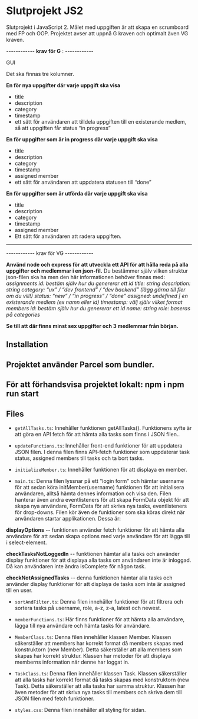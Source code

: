 # Slutprojekt JS2

Slutprojekt i JavaScript 2. 
Målet med uppgiften är att skapa en scrumboard med FP och OOP. Projektet avser att uppnå G kraven och optimalt även VG kraven.

------------ **krav för G** : ------------

GUI

Det ska finnas tre kolumner.

**En för nya uppgifter där varje uppgift ska visa**

 - title
 - description
 - category
 - timestamp
 - ett sätt för användaren att tilldela uppgiften till en existerande medlem, så att uppgiften får status “in   progress”

**En för uppgifter som är in progress där varje uppgift ska visa**

 - title
 - description
 - category
 - timestamp
 - assigned member
 - ett sätt för användaren att uppdatera statusen till “done”

**En för uppgifter som är utförda där varje uppgift ska visa**

 - title
 - description
 - category
 - timestamp
 - assigned member
 - Ett sätt för användaren att radera uppgiften.

------------    ------------

------------ krav för VG ------------

**Använd node och express för att utveckla ett API för att hålla reda på alla uppgifter och medlemmar i en json-fil.**
 Du bestämmer själv vilken struktur json-filen ska ha men den här informationen behöver finnas med:
*assignments*
*id: bestäm själv hur du genererar ett id*
*title: string*
*description: string*
*category: “ux” / “dev frontend” / “dev backend” (lägg gärna till fler om du vill!)*
*status: “new” / “in progress” / “done”*
*assigned: undefined | en existerande medlem (ex namn eller id)*
*timestamp: välj själv vilket format*
*members*
*id: bestäm själv hur du genererar ett id*
*name: string*
*role: baseras på categories*

**Se till att där finns minst sex uppgifter och 3 medlemmar från början.**



## Installation

Projektet använder Parcel som bundler. 
- 
För att förhandsvisa projektet lokalt: 
npm i
npm run start
-


## Files

- `getAllTasks.ts`: Innehåller funktionen getAllTasks(). Funktionens syfte är att göra en API fetch för att hämta alla tasks som finns i JSON filen..

- `updateFunctions.ts`: Innehåller front-end funktioner för att uppdatera JSON filen. I denna filen finns API-fetch funktioner som uppdaterar task status, assigned members till tasks och ta bort tasks.

- `initializeMember.ts`: Innehåller funktionen för att displaya en member.

- `main.ts`: Denna filen lyssnar på ett "login form" och hämtar username för att sedan köra initMember(username) funktionen för att initialisera användaren, alltså hämta dennes information och visa den. 
Filen hanterar även andra eventlisteners för att skapa FormData objekt för att skapa nya användare, FormData för att skriva nya tasks, eventlisteners för drop-downs. Filen kör även de funktioner som ska köras direkt när användaren startar applikationen. 
Dessa är: 

**displayOptions** -- funktionen använder fetch funktioner för att hämta alla användare för att sedan skapa options med varje användare för att lägga till i select-element.

**checkTasksNotLoggedIn** -- funktionen hämtar alla tasks och använder display funktioner för att displaya alla tasks om användaren inte är inloggad. Då kan användaren inte ändra isComplete för någon task.

**checkNotAssignedTasks** -- denna funktionen hämtar alla tasks och använder display funktioner för att displaya de tasks som inte är assigned till en user.


- `sortAndFilter.ts`: Denna filen innehåller funktioner för att filtrera och sortera tasks på username, role, a-z, z-a, latest och newest. 


- `memberFunctions.ts`: Här finns funktioner för att hämta alla användare, lägga till nya användare och hämta tasks för användare. 


- `MemberClass.ts`: Denna filen innehåller klassen Member. Klassen säkerställer att members har korrekt format då members skapas med konstruktorn (new Member). Detta säkerställer att alla members som skapas har korrekt struktur. 
Klassen har metoder för att displaya memberns information när denne har loggat in. 


- `TaskClass.ts`: Denna filen innehåller klassen Task. Klassen säkerställer att alla tasks har korrekt format då tasks skapas med konstruktorn (new Task). Detta säkerställer att alla tasks har samma struktur. Klassen har även metoder för att skriva nya tasks till members och skriva dem till JSON filen med fetch funktioner. 


- `styles.css`: Denna filen innehåller all styling för sidan. 




